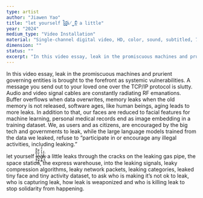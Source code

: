 ```yaml
---
type: artist
author: "Jiawen Yao"
title: "let yourself l̴͓̥̠̼̏̑̃̂̂͘ḛ̷̺̟͓͈̜̓̋̍̄̆ä̸̞̝̳́̾̓̈̾k̷͎̰̓̒͘ a little"
year: "2024"
medium_type: "Video Installation"
material: "Single-channel digital video, HD, color, sound, subtitled, 7'49''."
dimension: ""
status: ""
excerpt: "In this video essay, leak in the promiscuous machines and prurient governing entities is brought to the forefront as systemic vulnerabilities. A message you send out to your loved one over the TCP/IP protocol is slutty. Audio and video signal cables are constantly radiating RF emanations..."
---
```

In this video essay, leak in the promiscuous machines and prurient governing entities is brought to the forefront as systemic vulnerabilities. A message you send out to your loved one over the TCP/IP protocol is slutty. Audio and video signal cables are constantly radiating RF emanations. Buffer overflows when data overwrites, memory leaks when the old memory is not released, software ages, like human beings, aging leads to more leaks. In addition to that, our faces are reduced to facial features for machine learning, personal medical records end as image embedding in a training dataset. We, as users and as citizens, are encouraged by the big tech and governments to leak, while the large language models trained from the data we leaked, refuse to “participate in or encourage any illegal activities, including leaking.”

let yourself l̴͓̥̠̼̏̑̃̂̂͘ḛ̷̺̟͓͈̜̓̋̍̄̆ä̸̞̝̳́̾̓̈̾k̷͎̰̓̒͘ a little leaks through the cracks on the leaking gas pipe, the space station, the express warehouse, into the leaking signals, leaky compression algorithms, leaky network packets, leaking categories, leaked tiny face and tiny activity dataset, to ask who is making it’s not ok to leak, who is capturing leak, how leak is weaponized and who is killing leak to stop solidarity from happening.
